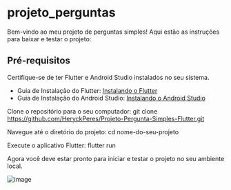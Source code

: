 # projeto_perguntas

Bem-vindo ao meu projeto de perguntas simples! Aqui estão as instruções para baixar e testar o projeto:

## Pré-requisitos

Certifique-se de ter Flutter e Android Studio instalados no seu sistema.

- Guia de Instalação do Flutter: [Instalando o Flutter](https://flutter.dev/docs/get-started/install)
- Guia de Instalação do Android Studio: [Instalando o Android Studio](https://developer.android.com/studio)

Clone o repositório para o seu computador:
git clone https://github.com/HeryckPeres/Projeto-Pergunta-Simples-Flutter.git

Navegue até o diretório do projeto:
cd nome-do-seu-projeto

Execute o aplicativo Flutter:
flutter run

Agora você deve estar pronto para iniciar e testar o projeto no seu ambiente local.


![image](https://github.com/HeryckPeres/Projeto-Pergunta-Simples-Flutter/assets/54678836/14f19ccf-85b5-4b27-96ad-5085acdd9e15)
